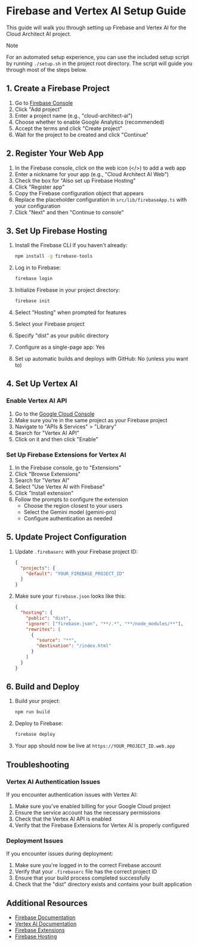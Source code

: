# Firebase and Vertex AI Setup Guide

This guide will walk you through setting up Firebase and Vertex AI for the Cloud Architect AI project.

> [!NOTE]
> For an automated setup experience, you can use the included setup script by running `./setup.sh` in the project root directory. The script will guide you through most of the steps below.

## 1. Create a Firebase Project

1. Go to [Firebase Console](https://console.firebase.google.com/)
2. Click "Add project"
3. Enter a project name (e.g., "cloud-architect-ai")
4. Choose whether to enable Google Analytics (recommended)
5. Accept the terms and click "Create project"
6. Wait for the project to be created and click "Continue"

## 2. Register Your Web App

1. In the Firebase console, click on the web icon (</>) to add a web app
2. Enter a nickname for your app (e.g., "Cloud Architect AI Web")
3. Check the box for "Also set up Firebase Hosting"
4. Click "Register app"
5. Copy the Firebase configuration object that appears
6. Replace the placeholder configuration in `src/lib/firebaseApp.ts` with your configuration
7. Click "Next" and then "Continue to console"

## 3. Set Up Firebase Hosting

1. Install the Firebase CLI if you haven't already:
   ```bash
   npm install -g firebase-tools
   ```

2. Log in to Firebase:
   ```bash
   firebase login
   ```

3. Initialize Firebase in your project directory:
   ```bash
   firebase init
   ```

4. Select "Hosting" when prompted for features
5. Select your Firebase project
6. Specify "dist" as your public directory
7. Configure as a single-page app: Yes
8. Set up automatic builds and deploys with GitHub: No (unless you want to)

## 4. Set Up Vertex AI

### Enable Vertex AI API

1. Go to the [Google Cloud Console](https://console.cloud.google.com/)
2. Make sure you're in the same project as your Firebase project
3. Navigate to "APIs & Services" > "Library"
4. Search for "Vertex AI API"
5. Click on it and then click "Enable"

### Set Up Firebase Extensions for Vertex AI

1. In the Firebase console, go to "Extensions"
2. Click "Browse Extensions"
3. Search for "Vertex AI"
4. Select "Use Vertex AI with Firebase"
5. Click "Install extension"
6. Follow the prompts to configure the extension
   - Choose the region closest to your users
   - Select the Gemini model (gemini-pro)
   - Configure authentication as needed

## 5. Update Project Configuration

1. Update `.firebaserc` with your Firebase project ID:
   ```json
   {
     "projects": {
       "default": "YOUR_FIREBASE_PROJECT_ID"
     }
   }
   ```

2. Make sure your `firebase.json` looks like this:
   ```json
   {
     "hosting": {
       "public": "dist",
       "ignore": ["firebase.json", "**/.*", "**/node_modules/**"],
       "rewrites": [
         {
           "source": "**",
           "destination": "/index.html"
         }
       ]
     }
   }
   ```

## 6. Build and Deploy

1. Build your project:
   ```bash
   npm run build
   ```

2. Deploy to Firebase:
   ```bash
   firebase deploy
   ```

3. Your app should now be live at `https://YOUR_PROJECT_ID.web.app`

## Troubleshooting

### Vertex AI Authentication Issues

If you encounter authentication issues with Vertex AI:

1. Make sure you've enabled billing for your Google Cloud project
2. Ensure the service account has the necessary permissions
3. Check that the Vertex AI API is enabled
4. Verify that the Firebase Extensions for Vertex AI is properly configured

### Deployment Issues

If you encounter issues during deployment:

1. Make sure you're logged in to the correct Firebase account
2. Verify that your `.firebaserc` file has the correct project ID
3. Ensure that your build process completed successfully
4. Check that the "dist" directory exists and contains your built application

## Additional Resources

- [Firebase Documentation](https://firebase.google.com/docs)
- [Vertex AI Documentation](https://cloud.google.com/vertex-ai/docs)
- [Firebase Extensions](https://firebase.google.com/docs/extensions)
- [Firebase Hosting](https://firebase.google.com/docs/hosting)